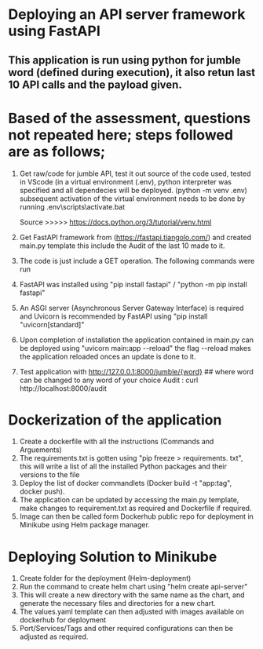 # Deploying an API server framework using FastAPI
## This application is run using python for jumble word (defined during execution), it also retun last 10 API calls and the payload given.
# Based of the assessment, questions not repeated here; steps followed are as follows;

1. Get raw/code for jumble API, test it out source of the code used, tested in VScode (in a virtual environment (.env), python interpreter was specified and all dependecies will be deployed.
    (python -m venv .env)
    subsequent activation of the virtual environment needs to be done by running .env\scripts\activate.bat 

    Source >>>>> https://docs.python.org/3/tutorial/venv.html
2. Get FastAPI framework from (https://fastapi.tiangolo.com/) and created main.py template this include the Audit of the last 10 made to it.
3. The code is just include a GET operation. The following commands were run
4. FastAPI was installed using "pip install fastapi" / "python -m pip install fastapi"
5. An ASGI server (Asynchronous Server Gateway Interface) is required and Uvicorn is recommended by FastAPI using "pip install "uvicorn[standard]"
6. Upon completion of installation the application contained in main.py can be deployed using "uvicorn main:app --reload" the flag --reload makes the application reloaded onces an update is done to it.
7. Test application with 
http://127.0.0.1:8000/jumble/{word} ## where word can be changed to any word of your choice
Audit : curl http://localhost:8000/audit

# Dockerization of the application

1. Create a dockerfile with all the instructions (Commands and Arguements)
2. The requirements.txt is gotten using "pip freeze > requirements. txt", this will write a list of all the installed Python packages and their versions to the file
3. Deploy the list of docker commandlets (Docker build -t "app:tag", docker push).
4. The application can be updated by accessing the main.py template, make changes to requirement.txt as required and Dockerfile if required.
5. Image can then be called form Dockerhub public repo for deployment in Minikube using Helm package manager.


# Deploying Solution to Minikube

1. Create folder for the deployment (Helm-deployment)
2. Run the command to create helm chart using "helm create api-server"
3. This will create a new directory with the same name as the chart, and generate the necessary files and directories for a new chart.
4. The values.yaml template can then adjusted with images available on dockerhub for deployment
5. Port/Services/Tags and other required configurations can then be adjusted as required.


